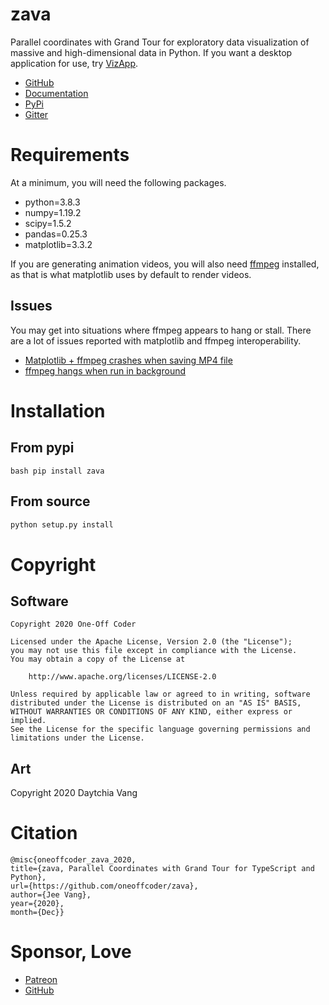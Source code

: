 # zava

Parallel coordinates with Grand Tour for exploratory data visualization of massive and high-dimensional data in Python. If you want a desktop application for use, try [VizApp](https://github.com/oneoffcoder/vizapp).


- [GitHub](https://github.com/oneoffcoder/zava)
- [Documentation](https://zava.readthedocs.io/)
- [PyPi](https://pypi.org/project/zava/) 
- [Gitter](https://gitter.im/dataflava/zava)

# Requirements

At a minimum, you will need the following packages. 

- python=3.8.3
- numpy=1.19.2
- scipy=1.5.2
- pandas=0.25.3
- matplotlib=3.3.2

If you are generating animation videos, you will also need [ffmpeg](https://ffmpeg.org/) installed, as that is what matplotlib uses by default to render videos. 

## Issues

You may get into situations where ffmpeg appears to hang or stall. There are a lot of issues reported with matplotlib and ffmpeg interoperability.

- [Matplotlib + ffmpeg crashes when saving MP4 file](https://github.com/spack/spack/issues/18071)
- [ffmpeg hangs when run in background](https://stackoverflow.com/questions/16523746/ffmpeg-hangs-when-run-in-background)

# Installation

## From pypi

``bash
pip install zava
``

## From source

```bash
python setup.py install
```

# Copyright

## Software

```
Copyright 2020 One-Off Coder

Licensed under the Apache License, Version 2.0 (the "License");
you may not use this file except in compliance with the License.
You may obtain a copy of the License at

    http://www.apache.org/licenses/LICENSE-2.0

Unless required by applicable law or agreed to in writing, software
distributed under the License is distributed on an "AS IS" BASIS,
WITHOUT WARRANTIES OR CONDITIONS OF ANY KIND, either express or implied.
See the License for the specific language governing permissions and
limitations under the License.
```

## Art

Copyright 2020 Daytchia Vang

# Citation

```
@misc{oneoffcoder_zava_2020,
title={zava, Parallel Coordinates with Grand Tour for TypeScript and Python},
url={https://github.com/oneoffcoder/zava},
author={Jee Vang},
year={2020},
month={Dec}}
```

# Sponsor, Love

- [Patreon](https://www.patreon.com/vangj)
- [GitHub](https://github.com/sponsors/vangj)
